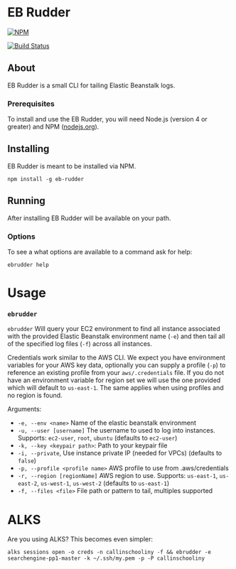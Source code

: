 # EB Rudder

[![NPM](https://nodei.co/npm/eb-rudder.png?downloads=true&downloadRank=true&stars=true)](https://nodei.co/npm/eb-rudder/)

[![Build Status](https://travis-ci.org/Cox-Automotive/eb-rudder.svg?branch=master)](https://travis-ci.org/Cox-Automotive/eb-rudder)

## About

EB Rudder is a small CLI for tailing Elastic Beanstalk logs.

### Prerequisites

To install and use the EB Rudder, you will need Node.js (version 4 or greater) and NPM ([nodejs.org](https://nodejs.org/en/download/package-manager)).

## Installing

EB Rudder is meant to be installed via NPM.

```
npm install -g eb-rudder
```

## Running

After installing EB Rudder will be available on your path. 

### Options

To see a what options are available to a command ask for help:

    ebrudder help

# Usage

### `ebrudder`

`ebrudder` Will query your EC2 environment to find all instance associated with the provided Elastic Beanstalk environment name (`-e`) and then tail all of the specified log files (`-f`) across all instances.

Credentials work similar to the AWS CLI. We expect you have environment variables for your AWS key data, optionally you can supply a profile (`-p`) to reference an existing profile from your `aws/.credentials` file. If you do not have an environment variable for region set we will use the one provided which will default to `us-east-1`. The same applies when using profiles and no region is found.

Arguments:

* `-e, --env <name>` Name of the elastic beanstalk environment
* `-u, --user [username]` The username to used to log into instances. Supports: `ec2-user`, `root`, `ubuntu` (defaults to `ec2-user`)
* `-k, --key <keypair path>`: Path to your keypair file
* `-i, --private`, Use instance private IP (needed for VPCs) (defaults to `false`)
* `-p, --profile <profile name>` AWS profile to use from .aws/credentials
* `-r, --region [regionName]` AWS region to use. Supports: `us-east-1`, `us-east-2`, `us-west-1`, `us-west-2` (defaults to `us-east-1`)
* `-f, --files <file>` File path or pattern to tail, multiples supported

# ALKS

Are you using ALKS? This becomes even simpler:

```
alks sessions open -o creds -n callinschooliny -f && ebrudder -e searchengine-pp1-master -k ~/.ssh/my.pem -p -P callinschooliny
```
